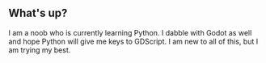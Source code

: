 ## What's up?

I am a noob who is currently learning Python.
I dabble with Godot as well and hope Python will give me keys to GDScript.
I am new to all of this, but I am trying my best.

<!--
**Timippa/Timippa** is a ✨ _special_ ✨ repository because its `README.md` (this file) appears on your GitHub profile.

Here are some ideas to get you started:

- 🔭 I’m currently working on ...
- 🌱 I’m currently learning ...
- 👯 I’m looking to collaborate on ...
- 🤔 I’m looking for help with ...
- 💬 Ask me about ...
- 📫 How to reach me: ...
- 😄 Pronouns: ...
- ⚡ Fun fact: ...
-->
